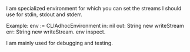 I am specialized environment for which you can set the streams I should use
for stdin, stdout and stderr.

Example:
env := CLIAdhocEnvironment in: nil out: String new writeStream err: String new writeStream.
env inspect.

I am mainly used for debugging and testing.